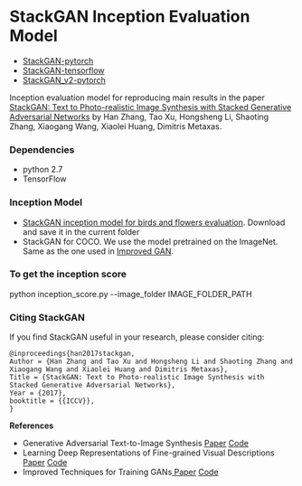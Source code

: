 # StackGAN Inception Evaluation Model
- [StackGAN-pytorch](https://github.com/hanzhanggit/StackGAN-Pytorch)
- [StackGAN-tensorflow](https://github.com/hanzhanggit/StackGAN)
- [StackGAN_v2-pytorch](https://github.com/hanzhanggit/StackGAN_v2)

Inception evaluation model for reproducing main results in the paper [StackGAN: Text to Photo-realistic Image Synthesis with Stacked Generative Adversarial Networks](https://arxiv.org/pdf/1612.03242v2.pdf) by Han Zhang, Tao Xu, Hongsheng Li, Shaoting Zhang, Xiaogang Wang,   Xiaolei Huang, Dimitris Metaxas.


### Dependencies
- python 2.7
- TensorFlow

### Inception Model

- [StackGAN inception model for birds and flowers evaluation](https://drive.google.com/open?id=0B3y_msrWZaXLMzNMNWhWdW0zVWs). Download and save it in the current folder
- StackGAN for COCO. We use the model pretrained on the ImageNet. Same as the one used in [Improved GAN](https://github.com/openai/improved-gan/tree/master/inception_score).



### To get the inception score
python inception_score.py --image_folder IMAGE_FOLDER_PATH




### Citing StackGAN
If you find StackGAN useful in your research, please consider citing:

```
@inproceedings{han2017stackgan,
Author = {Han Zhang and Tao Xu and Hongsheng Li and Shaoting Zhang and Xiaogang Wang and Xiaolei Huang and Dimitris Metaxas},
Title = {StackGAN: Text to Photo-realistic Image Synthesis with Stacked Generative Adversarial Networks},
Year = {2017},
booktitle = {{ICCV}},
}
```

**References**

- Generative Adversarial Text-to-Image Synthesis [Paper](https://arxiv.org/abs/1605.05396) [Code](https://github.com/reedscot/icml2016)
- Learning Deep Representations of Fine-grained Visual Descriptions [Paper](https://arxiv.org/abs/1605.05395) [Code](https://github.com/reedscot/cvpr2016)
- Improved Techniques for Training GANs[ Paper](https://arxiv.org/abs/1606.03498)  [Code](https://github.com/openai/improved-gan)

